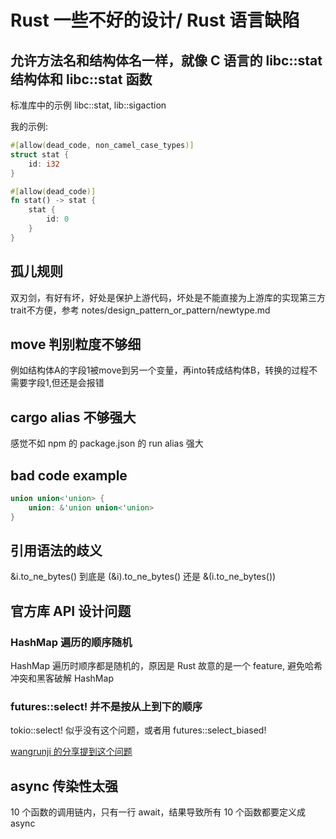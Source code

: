 # Rust 一些不好的设计/ Rust 语言缺陷

## 允许方法名和结构体名一样，就像 C 语言的 libc::stat 结构体和 libc::stat 函数

标准库中的示例 libc::stat, lib::sigaction

我的示例:

```rust
#[allow(dead_code, non_camel_case_types)]
struct stat {
    id: i32
}

#[allow(dead_code)]
fn stat() -> stat {
    stat {
        id: 0
    }
}
```

## 孤儿规则

双刃剑，有好有坏，好处是保护上游代码，坏处是不能直接为上游库的实现第三方 trait不方便，参考 notes/design_pattern_or_pattern/newtype.md

## move 判别粒度不够细

例如结构体A的字段1被move到另一个变量，再into转成结构体B，转换的过程不需要字段1,但还是会报错

## cargo alias 不够强大

感觉不如 npm 的 package.json 的 run alias 强大

## bad code example

```rust
union union<'union> {
    union: &'union union<'union>
}
```

## 引用语法的歧义

&i.to_ne_bytes() 到底是 (&i).to_ne_bytes() 还是 &(i.to_ne_bytes())

## 官方库 API 设计问题

### HashMap 遍历的顺序随机

HashMap 遍历时顺序都是随机的，原因是 Rust 故意的是一个 feature, 避免哈希冲突和黑客破解 HashMap

### futures::select! 并不是按从上到下的顺序

tokio::select! 似乎没有这个问题，或者用 futures::select_biased!

[wangrunji 的分享提到这个问题](https://github.com/madsys-dev/madsim/commit/6e6c613c5d42833629dc1d0c0e27cc9984fce9f6)

## async 传染性太强

10 个函数的调用链内，只有一行 await，结果导致所有 10 个函数都要定义成 async
